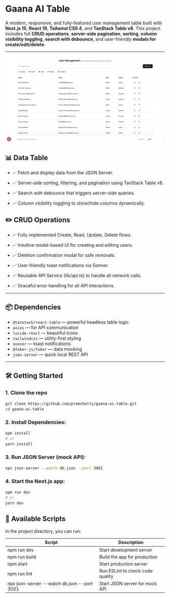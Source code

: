 # Gaana AI Table

A modern, responsive, and fully-featured user management table built with **Next.js 15**, **React 19**, **Tailwind CSS 4**, and **TanStack Table v8**. This project includes full **CRUD operations**, **server-side pagination**, **sorting**, **column visibility toggling**, **search with debounce**, and user-friendly **modals for create/edit/delete**.

---
![Login Screenshot](./public/image.png)

## 📊 Data Table
 - ✅ Fetch and display data from the JSON Server.

 - ✅ Server-side sorting, filtering, and pagination using TanStack Table v8.

 - ✅ Search with debounce that triggers server-side queries.

 - ✅ Column visibility toggling to show/hide columns dynamically.

## ✏️ CRUD Operations
 - ✅ Fully implemented Create, Read, Update, Delete flows.

 - ✅ Intuitive modal-based UI for creating and editing users.

 - ✅ Deletion confirmation modal for safe removals.

 - ✅ User-friendly toast notifications via Sonner.

 - ✅ Reusable API Service (lib/api.ts) to handle all network calls.

 - ✅ Graceful error handling for all API interactions.

---

## 📦 Dependencies

- `@tanstack/react-table` — powerful headless table logic
- `axios` — for API communication
- `lucide-react` — beautiful icons
- `tailwindcss` — utility-first styling
- `sonner` — toast notifications
- `@faker-js/faker` — data mocking
- `json-server` — quick local REST API

---

## 🛠️ Getting Started

### 1. Clone the repo

```bash
git clone https://github.com/premshetty/gaana-ai-table.git
cd gaana-ai-table
```

### 2. Install Dependencies:

```bash
npm install
# or
yarn install
```

### 3. Run JSON Server (mock API):

```bash
npx json-server --watch db.json --port 3001

```
### 4. Start the Next.js app:

```bash
npm run dev
# or
yarn dev
```
## 📜 Available Scripts

In the project directory, you can run:




| Script | Description |
| ------- | ----------- |
| npm run dev | Start development server |
| npm run build | Build the app for production |
| npm start | Start production server |
| npm run lint | Run ESLint to check code quality |
| npx json-server --watch db.json --port 3001 | Start JSON server for mock API |
    



